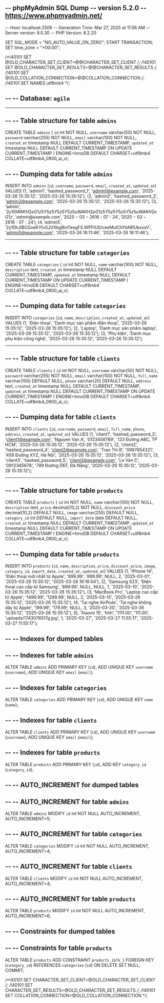 -- phpMyAdmin SQL Dump
-- version 5.2.0
-- https://www.phpmyadmin.net/
--
-- Host: localhost:3306
-- Generation Time: Mar 27, 2025 at 11:56 AM
-- Server version: 8.0.30
-- PHP Version: 8.2.20

SET SQL_MODE = "NO_AUTO_VALUE_ON_ZERO";
START TRANSACTION;
SET time_zone = "+00:00";


/*!40101 SET @OLD_CHARACTER_SET_CLIENT=@@CHARACTER_SET_CLIENT */;
/*!40101 SET @OLD_CHARACTER_SET_RESULTS=@@CHARACTER_SET_RESULTS */;
/*!40101 SET @OLD_COLLATION_CONNECTION=@@COLLATION_CONNECTION */;
/*!40101 SET NAMES utf8mb4 */;

--
-- Database: `agile`
--

-- --------------------------------------------------------

--
-- Table structure for table `admins`
--

CREATE TABLE `admins` (
  `id` int NOT NULL,
  `username` varchar(50) NOT NULL,
  `password` varchar(255) NOT NULL,
  `email` varchar(100) NOT NULL,
  `created_at` timestamp NULL DEFAULT CURRENT_TIMESTAMP,
  `updated_at` timestamp NULL DEFAULT CURRENT_TIMESTAMP ON UPDATE CURRENT_TIMESTAMP
) ENGINE=InnoDB DEFAULT CHARSET=utf8mb4 COLLATE=utf8mb4_0900_ai_ci;

--
-- Dumping data for table `admins`
--

INSERT INTO `admins` (`id`, `username`, `password`, `email`, `created_at`, `updated_at`) VALUES
(1, 'admin1', 'hashed_password_1', 'admin1@example.com', '2025-03-26 15:35:12', '2025-03-26 15:35:12'),
(2, 'admin2', 'hashed_password_2', 'admin2@example.com', '2025-03-26 15:35:12', '2025-03-26 15:35:12'),
(3, 'admin', '$2y$10$WAKH2eG1z5Y5z5Y5z5Y5z5uWAKH2eG1z5Y5z5Y5z5Y5z5uWAKH2eG1z', 'admin@example.com', '2025-03-26 16:07:24', '2025-03-26 16:07:24'),
(4, 'admin5', '$2y$10$hJlBCGoeKYtv5JVXbgBmTeegFS.WPFlUS/ceeMulChYbNRUbxssV.', 'admin5@example.com', '2025-03-26 16:11:46', '2025-03-26 16:11:46');

-- --------------------------------------------------------

--
-- Table structure for table `categories`
--

CREATE TABLE `categories` (
  `id` int NOT NULL,
  `name` varchar(100) NOT NULL,
  `description` text,
  `created_at` timestamp NULL DEFAULT CURRENT_TIMESTAMP,
  `updated_at` timestamp NULL DEFAULT CURRENT_TIMESTAMP ON UPDATE CURRENT_TIMESTAMP
) ENGINE=InnoDB DEFAULT CHARSET=utf8mb4 COLLATE=utf8mb4_0900_ai_ci;

--
-- Dumping data for table `categories`
--

INSERT INTO `categories` (`id`, `name`, `description`, `created_at`, `updated_at`) VALUES
(1, 'Điện thoại', 'Danh mục sản phẩm điện thoại', '2025-03-26 15:35:12', '2025-03-26 15:35:12'),
(2, 'Laptop', 'Danh mục sản phẩm laptop', '2025-03-26 15:35:12', '2025-03-26 15:35:12'),
(3, 'Phụ kiện', 'Danh mục phụ kiện công nghệ', '2025-03-26 15:35:12', '2025-03-26 15:35:12');

-- --------------------------------------------------------

--
-- Table structure for table `clients`
--

CREATE TABLE `clients` (
  `id` int NOT NULL,
  `username` varchar(50) NOT NULL,
  `password` varchar(255) NOT NULL,
  `email` varchar(100) NOT NULL,
  `full_name` varchar(100) DEFAULT NULL,
  `phone` varchar(20) DEFAULT NULL,
  `address` text,
  `created_at` timestamp NULL DEFAULT CURRENT_TIMESTAMP,
  `updated_at` timestamp NULL DEFAULT CURRENT_TIMESTAMP ON UPDATE CURRENT_TIMESTAMP
) ENGINE=InnoDB DEFAULT CHARSET=utf8mb4 COLLATE=utf8mb4_0900_ai_ci;

--
-- Dumping data for table `clients`
--

INSERT INTO `clients` (`id`, `username`, `password`, `email`, `full_name`, `phone`, `address`, `created_at`, `updated_at`) VALUES
(1, 'client1', 'hashed_password_3', 'client1@example.com', 'Nguyen Van A', '0123456789', '123 Đường ABC, TP HCM', '2025-03-26 15:35:12', '2025-03-26 15:35:12'),
(2, 'client2', 'hashed_password_4', 'client2@example.com', 'Tran Thi B', '0987654321', '456 Đường XYZ, Hà Nội', '2025-03-26 15:35:12', '2025-03-26 15:35:12'),
(3, 'client3', 'hashed_password_5', 'client3@example.com', 'Le Van C', '0912345678', '789 Đường DEF, Đà Nẵng', '2025-03-26 15:35:12', '2025-03-26 15:35:12');

-- --------------------------------------------------------

--
-- Table structure for table `products`
--

CREATE TABLE `products` (
  `id` int NOT NULL,
  `name` varchar(100) NOT NULL,
  `description` text,
  `price` decimal(10,2) NOT NULL,
  `discount_price` decimal(10,2) DEFAULT NULL,
  `image` varchar(255) DEFAULT NULL,
  `category_id` int DEFAULT NULL,
  `import_date` date DEFAULT NULL,
  `created_at` timestamp NULL DEFAULT CURRENT_TIMESTAMP,
  `updated_at` timestamp NULL DEFAULT CURRENT_TIMESTAMP ON UPDATE CURRENT_TIMESTAMP
) ENGINE=InnoDB DEFAULT CHARSET=utf8mb4 COLLATE=utf8mb4_0900_ai_ci;

--
-- Dumping data for table `products`
--

INSERT INTO `products` (`id`, `name`, `description`, `price`, `discount_price`, `image`, `category_id`, `import_date`, `created_at`, `updated_at`) VALUES
(1, 'iPhone 14', 'Điện thoại mới nhất từ Apple', '999.99', '899.99', NULL, 2, '2025-03-01', '2025-03-26 15:35:12', '2025-03-26 16:16:04'),
(2, 'Samsung S23', 'Điện thoại cao cấp từ Samsung', '899.99', NULL, NULL, 1, '2025-03-10', '2025-03-26 15:35:12', '2025-03-26 15:35:12'),
(3, 'MacBook Pro', 'Laptop cao cấp từ Apple', '1499.99', '1299.99', NULL, 2, '2025-03-15', '2025-03-26 15:35:12', '2025-03-26 15:35:12'),
(4, 'Tai nghe AirPods', 'Tai nghe không dây từ Apple', '199.99', '179.99', NULL, 3, '2025-03-20', '2025-03-26 15:35:12', '2025-03-26 15:35:12'),
(5, 'Xiaomi 15', 'hhh', '1111.00', '111.00', 'uploads/1743076517g.jpg', 1, '2025-03-27', '2025-03-27 11:55:17', '2025-03-27 11:55:17');

--
-- Indexes for dumped tables
--

--
-- Indexes for table `admins`
--
ALTER TABLE `admins`
  ADD PRIMARY KEY (`id`),
  ADD UNIQUE KEY `username` (`username`),
  ADD UNIQUE KEY `email` (`email`);

--
-- Indexes for table `categories`
--
ALTER TABLE `categories`
  ADD PRIMARY KEY (`id`),
  ADD UNIQUE KEY `name` (`name`);

--
-- Indexes for table `clients`
--
ALTER TABLE `clients`
  ADD PRIMARY KEY (`id`),
  ADD UNIQUE KEY `username` (`username`),
  ADD UNIQUE KEY `email` (`email`);

--
-- Indexes for table `products`
--
ALTER TABLE `products`
  ADD PRIMARY KEY (`id`),
  ADD KEY `category_id` (`category_id`);

--
-- AUTO_INCREMENT for dumped tables
--

--
-- AUTO_INCREMENT for table `admins`
--
ALTER TABLE `admins`
  MODIFY `id` int NOT NULL AUTO_INCREMENT, AUTO_INCREMENT=5;

--
-- AUTO_INCREMENT for table `categories`
--
ALTER TABLE `categories`
  MODIFY `id` int NOT NULL AUTO_INCREMENT, AUTO_INCREMENT=4;

--
-- AUTO_INCREMENT for table `clients`
--
ALTER TABLE `clients`
  MODIFY `id` int NOT NULL AUTO_INCREMENT, AUTO_INCREMENT=4;

--
-- AUTO_INCREMENT for table `products`
--
ALTER TABLE `products`
  MODIFY `id` int NOT NULL AUTO_INCREMENT, AUTO_INCREMENT=6;

--
-- Constraints for dumped tables
--

--
-- Constraints for table `products`
--
ALTER TABLE `products`
  ADD CONSTRAINT `products_ibfk_1` FOREIGN KEY (`category_id`) REFERENCES `categories` (`id`) ON DELETE SET NULL;
COMMIT;

/*!40101 SET CHARACTER_SET_CLIENT=@OLD_CHARACTER_SET_CLIENT */;
/*!40101 SET CHARACTER_SET_RESULTS=@OLD_CHARACTER_SET_RESULTS */;
/*!40101 SET COLLATION_CONNECTION=@OLD_COLLATION_CONNECTION */;
